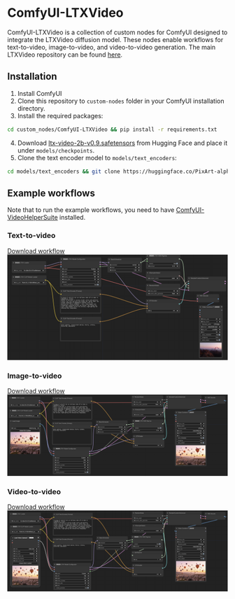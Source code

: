 # ComfyUI-LTXVideo
ComfyUI-LTXVideo is a collection of custom nodes for ComfyUI designed to integrate the LTXVideo diffusion model. These nodes enable workflows for text-to-video, image-to-video, and video-to-video generation. The main LTXVideo repository can be found [here](https://github.com/Lightricks/LTX-Video).

## Installation

1. Install ComfyUI
2. Clone this repository to `custom-nodes` folder in your ComfyUI installation directory.
3. Install the required packages:
```bash
cd custom_nodes/ComfyUI-LTXVideo && pip install -r requirements.txt
```
4. Download [ltx-video-2b-v0.9.safetensors](https://huggingface.co/Lightricks/LTX-Video/blob/main/ltx-video-2b-v0.9.safetensors) from Hugging Face and place it under `models/checkpoints`.
5. Clone the text encoder model to `models/text_encoders`:
```bash
cd models/text_encoders && git clone https://huggingface.co/PixArt-alpha/PixArt-XL-2-1024-MS
```

## Example workflows

Note that to run the example workflows, you need to have [ComfyUI-VideoHelperSuite](https://github.com/kosinkadink/ComfyUI-VideoHelperSuite) installed.

### Text-to-video

[Download workflow](assets/ltxvideo-t2v.json)
![workflow](assets/ltxvideo-t2v.png)

### Image-to-video

[Download workflow](assets/ltxvideo-i2v.json)
![workflow](assets/ltxvideo-i2v.png)

### Video-to-video

[Download workflow](assets/ltxvideo-v2v.json)
![workflow](assets/ltxvideo-v2v.png)
